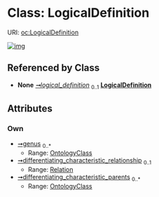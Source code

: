 
# Class: LogicalDefinition




URI: [oc:LogicalDefinition](http://w3id.org/ontogpt/ontology-class-templateLogicalDefinition)


[![img](https://yuml.me/diagram/nofunky;dir:TB/class/[Relation],[OntologyClass],[OntologyClass]<differentiating_characteristic_parents%200..*-%20[LogicalDefinition],[Relation]<differentiating_characteristic_relationship%200..1-%20[LogicalDefinition],[OntologyClass]<genus%200..*-%20[LogicalDefinition],[OntologyClass]++-%20logical_definition%200..1>[LogicalDefinition])](https://yuml.me/diagram/nofunky;dir:TB/class/[Relation],[OntologyClass],[OntologyClass]<differentiating_characteristic_parents%200..*-%20[LogicalDefinition],[Relation]<differentiating_characteristic_relationship%200..1-%20[LogicalDefinition],[OntologyClass]<genus%200..*-%20[LogicalDefinition],[OntologyClass]++-%20logical_definition%200..1>[LogicalDefinition])

## Referenced by Class

 *  **None** *[➞logical_definition](ontologyClass__logical_definition.md)*  <sub>0..1</sub>  **[LogicalDefinition](LogicalDefinition.md)**

## Attributes


### Own

 * [➞genus](logicalDefinition__genus.md)  <sub>0..\*</sub>
     * Range: [OntologyClass](OntologyClass.md)
 * [➞differentiating_characteristic_relationship](logicalDefinition__differentiating_characteristic_relationship.md)  <sub>0..1</sub>
     * Range: [Relation](Relation.md)
 * [➞differentiating_characteristic_parents](logicalDefinition__differentiating_characteristic_parents.md)  <sub>0..\*</sub>
     * Range: [OntologyClass](OntologyClass.md)
